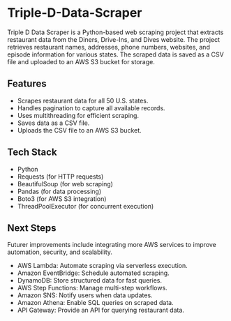 # Triple-D-Data-Scraper
Triple D Data Scraper is a Python-based web scraping project that extracts restaurant data from the Diners, Drive-Ins, and Dives website. The project retrieves restaurant names, addresses, phone numbers, websites, and episode information for various states. The scraped data is saved as a CSV file and uploaded to an AWS S3 bucket for storage.

## Features
- Scrapes restaurant data for all 50 U.S. states.
- Handles pagination to capture all available records.
- Uses multithreading for efficient scraping.
- Saves data as a CSV file.
- Uploads the CSV file to an AWS S3 bucket.

## Tech Stack
- Python
- Requests (for HTTP requests)
- BeautifulSoup (for web scraping)
- Pandas (for data processing)
- Boto3 (for AWS S3 integration)
- ThreadPoolExecutor (for concurrent execution)

## Next Steps
Futurer improvements include integrating more AWS services to improve automation, security, and scalability. 
- AWS Lambda: Automate scraping via serverless execution.
- Amazon EventBridge: Schedule automated scraping.
- DynamoDB: Store structured data for fast queries.
- AWS Step Functions: Manage multi-step workflows.
- Amazon SNS: Notify users when data updates.
- Amazon Athena: Enable SQL queries on scraped data.
- API Gateway: Provide an API for querying restaurant data.
